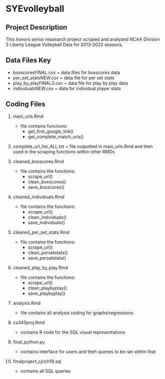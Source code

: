 # SYEvolleyball

## Project Description
   This honors senior reasearch project scraped and analyzed NCAA Division 3 Liberty League Volleyball Data for 2013-2022 seasons. 
   
## Data Files Key

- boxscoresFINAL.csv  = data files for boxscores data
- per_set_statsNEW.csv = data file for per set stats
- play_by_playFINAL3.csv = data file for play by play data
- individualsNEW.csv = data for individual player stats


## Coding Files

1. main_urls.Rmd
      - file contains functions:
          - get_first_google_link()
          - get_complete_match_urls()

2. complete_url_list_ALL.txt = file outputted in main_urls.Rmd and then used in the scraping functions within other RMDs


3. cleaned_boxscores.Rmd
      - file contains the functions:
        - scrape_url()
        - clean_boxscores()
        - save_boxscores()
                                    
4. cleaned_individuals.Rmd
      - file contains the functions:
        - scrape_url()
        - clean_individuals()
        - save_individuals() 
5. cleaned_per_set_stats.Rmd
      - file contains the functions:
        - scrape_url()
        - clean_persetstats()
        - save_persetstats()                   
                  
6. cleaned_play_by_play.Rmd
      - file contains the functions:
        - scrape_url()
        - clean_playbyplay()
        - save_playbyplay()
7. analysis.Rmd
      - file contains all analysis coding for graphs/regressions
8. cs345proj.Rmd
      - contains R code for the SQL visual representations                                  
9. final_python.py 
     - contains interface for users and theh queries to be ran within that
    
10. finalproject_cjrich19.sql
    - contains all SQL queries 
